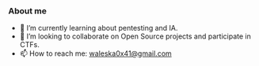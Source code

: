 ### About me

- 🌱 I’m currently learning about pentesting and IA.
- 👯 I’m looking to collaborate on Open Source projects and participate in CTFs.
- 📫 How to reach me: waleska0x41@gmail.com
